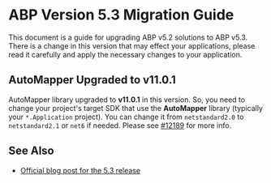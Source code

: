 # ABP Version 5.3 Migration Guide

This document is a guide for upgrading ABP v5.2 solutions to ABP v5.3. There is a change in this version that may effect your applications, please read it carefully and apply the necessary changes to your application.

## AutoMapper Upgraded to v11.0.1

AutoMapper library upgraded to **v11.0.1** in this version. So, you need to change your project's target SDK that use the **AutoMapper** library (typically your `*.Application` project). You can change it from `netstandard2.0` to `netstandard2.1` or `net6` if needed. Please see [#12189](https://github.com/abpframework/abp/pull/12189) for more info.

## See Also

* [Official blog post for the 5.3 release](https://blog.abp.io/abp/ABP.IO-Platform-5.3-RC-Has-Been-Published)
